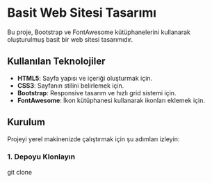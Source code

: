 # Basit Web Sitesi Tasarımı

Bu proje, Bootstrap ve FontAwesome kütüphanelerini kullanarak oluşturulmuş basit bir web sitesi tasarımıdır.

## Kullanılan Teknolojiler

- **HTML5**: Sayfa yapısı ve içeriği oluşturmak için.
- **CSS3**: Sayfanın stilini belirlemek için.
- **Bootstrap**: Responsive tasarım ve hızlı grid sistemi için.
- **FontAwesome**: İkon kütüphanesi kullanarak ikonları eklemek için.

## Kurulum

Projeyi yerel makinenizde çalıştırmak için şu adımları izleyin:

### 1. Depoyu Klonlayın

git clone <repository-url>

